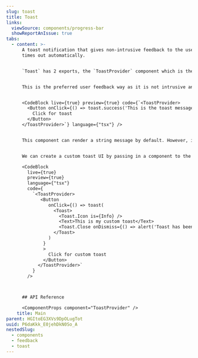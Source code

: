 ```yaml
---
slug: toast
title: Toast
links:
  viewSource: components/progress-bar
  showReportAnIssue: true
tabs:
  - content: >-
      A toast notification that gives non-intrusive feedback to the user and
      times out automatically.


      `Toast` has 2 exports, the `ToastProvider` component which is the container for all the notifications and the `toast` function that allows triggering the notification. It sets all the default behaviour, like pausing on hover and positioning and styles the different types of notification (`blank` (default), `error` and `success`).


      This is the preferred user feedback way as it is not intrusive and it simply provides some state information to the user without waiting for feedback, ie: the information was saved. When feedback is required consider using the `AlertDialog` component.


      <CodeBlock live={true} preview={true} code={`<ToastProvider>
        <Button onClick={() => toast.success('This is the toast message')}>
          Click for toast
        </Button>
      </ToastProvider>`} language={"tsx"} />


      This component can render a string message by default. However, it can be overriden to show more complex component structure [Render more than a string](https://react-hot-toast.com/docs/toast). For more information on other configuration options and props, please read about the underlying behaviour at [react-hot-toast](https://react-hot-toast.com/).


      We can create a custom toast UI by passing in a component to the `toast` function. The Toast component used by the ToastProvider is exported for easy reuse.

      <CodeBlock 
        live={true} 
        preview={true} 
        language={"tsx"}
        code={
          `<ToastProvider>
             <Button
                onClick={() => toast(
                  <Toast>
                    <Toast.Icon is={Info} />
                    <Text>This is my custom toast</Text>
                    <Toast.Close onDismiss={() => alert('Toast has been dismissed.')} />
                  </Toast>
                )
              }
              >
                Click for custom toast
              </Button>
            </ToastProvider>`
          }
        />



      ## API Reference

      <ComponentProps component="ToastProvider" />
    title: Main
parent: HGItoEG3XVs9DpOLugTot
uuid: P6daKkk_E0jehDkN0So_A
nestedSlug:
  - components
  - feedback
  - toast
---
```

